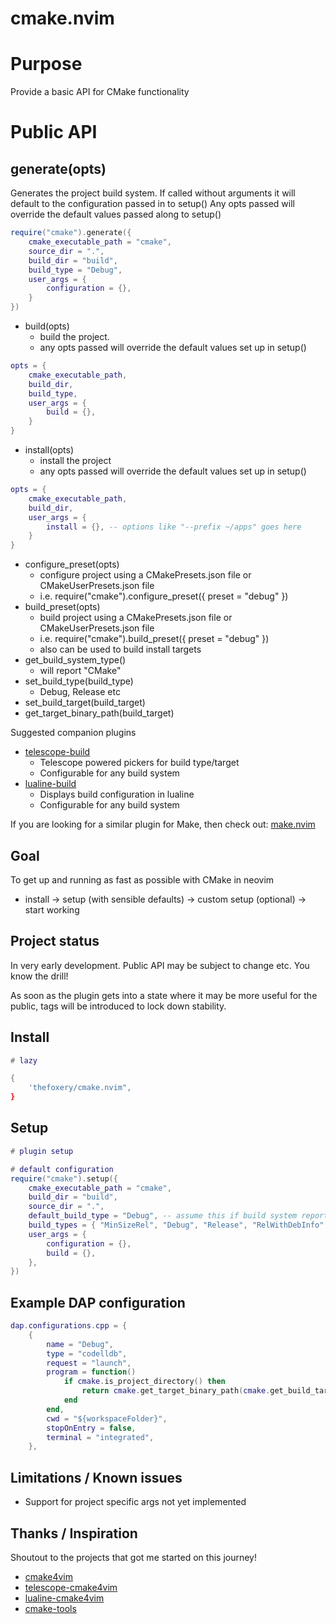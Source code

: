 
# cmake.nvim

# Purpose

Provide a basic API for CMake functionality

# Public API

## generate(opts)

Generates the project build system. If called without arguments it will default to the configuration passed in to setup()
Any opts passed will override the default values passed along to setup()

```lua
require("cmake").generate({
    cmake_executable_path = "cmake",
    source_dir = ".",
    build_dir = "build",
    build_type = "Debug",
    user_args = {
        configuration = {},
    }
})
```
- build(opts)
    - build the project.
    - any opts passed will override the default values set up in setup()

```lua
opts = {
    cmake_executable_path,
    build_dir,
    build_type,
    user_args = {
        build = {},
    }
}
```

- install(opts)
    - install the project
    - any opts passed will override the default values set up in setup()

```lua
opts = {
    cmake_executable_path,
    build_dir,
    user_args = {
        install = {}, -- options like "--prefix ~/apps" goes here
    }
}
```

- configure_preset(opts)
    - configure project using a CMakePresets.json file or CMakeUserPresets.json file
    - i.e. require("cmake").configure_preset({ preset = "debug" })
- build_preset(opts)
    - build project using a CMakePresets.json file or CMakeUserPresets.json file
    - i.e. require("cmake").build_preset({ preset = "debug" })
    - also can be used to build install targets
- get_build_system_type()
    - will report "CMake"
- set_build_type(build_type)
    - Debug, Release etc
- set_build_target(build_target)
- get_target_binary_path(build_target)

Suggested companion plugins
- [telescope-build](https://github.com/thefoxery/telescope-build.nvim)
    - Telescope powered pickers for build type/target
    - Configurable for any build system
- [lualine-build](https://github.com/thefoxery/lualine-build.nvim)
    - Displays build configuration in lualine
    - Configurable for any build system

If you are looking for a similar plugin for Make, then check out: [make.nvim](https://github.com/thefoxery/make.nvim)

## Goal

To get up and running as fast as possible with CMake in neovim
- install -> setup (with sensible defaults) -> custom setup (optional) -> start working

## Project status

In very early development. Public API may be subject to change etc. You know the drill!

As soon as the plugin gets into a state where it may be more useful for the public, tags will
be introduced to lock down stability.

## Install

```lua
# lazy

{
    'thefoxery/cmake.nvim",
}
```

## Setup

```lua
# plugin setup

# default configuration
require("cmake").setup({
    cmake_executable_path = "cmake",
    build_dir = "build",
    source_dir = ".",
    default_build_type = "Debug", -- assume this if build system reports ""
    build_types = { "MinSizeRel", "Debug", "Release", "RelWithDebInfo" }
    user_args = {
        configuration = {},
        build = {},
    },
})
```

## Example DAP configuration

```lua
dap.configurations.cpp = {
    {
        name = "Debug",
        type = "codelldb",
        request = "launch",
        program = function()
            if cmake.is_project_directory() then
                return cmake.get_target_binary_path(cmake.get_build_target())
            end
        end,
        cwd = "${workspaceFolder}",
        stopOnEntry = false,
        terminal = "integrated",
    },
```

## Limitations / Known issues

- Support for project specific args not yet implemented

## Thanks / Inspiration

Shoutout to the projects that got me started on this journey!

- [cmake4vim](https://github.com/ilyachur/cmake4vim)
- [telescope-cmake4vim](https://github.com/SantinoKeupp/telescope-cmake4vim.nvim)
- [lualine-cmake4vim](https://github.com/SantinoKeupp/lualine-cmake4vim.nvim)
- [cmake-tools](https://github.com/Civitasv/cmake-tools.nvim)

